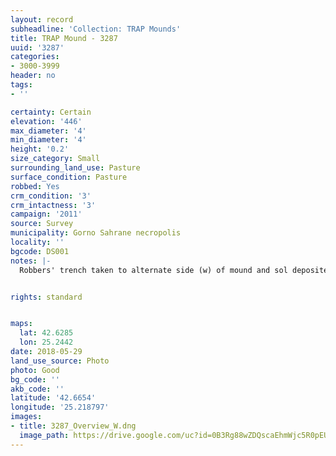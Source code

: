 ```yaml
---
layout: record
subheadline: 'Collection: TRAP Mounds'
title: TRAP Mound - 3287
uuid: '3287'
categories:
- 3000-3999
header: no
tags:
- ''

certainty: Certain
elevation: '446'
max_diameter: '4'
min_diameter: '4'
height: '0.2'
size_category: Small
surrounding_land_use: Pasture
surface_condition: Pasture
robbed: Yes
crm_condition: '3'
crm_intactness: '3'
campaign: '2011'
source: Survey
municipality: Gorno Sahrane necropolis
locality: ''
bgcode: DS001
notes: |-
  Robbers' trench taken to alternate side (w) of mound and sol deposited on east side.


rights: standard


maps:
  lat: 42.6285
  lon: 25.2442
date: 2018-05-29
land_use_source: Photo
photo: Good
bg_code: ''
akb_code: ''
latitude: '42.6654'
longitude: '25.218797'
images:
- title: 3287_Overview_W.dng
  image_path: https://drive.google.com/uc?id=0B3Rg88wZDQscaEhmWjc5R0pEUDQ
---
```


